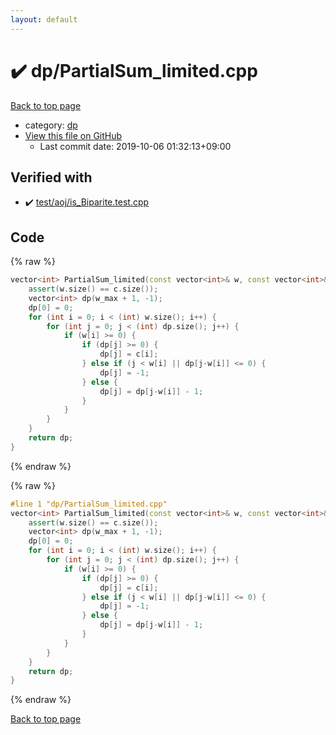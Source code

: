 ```yaml
---
layout: default
---
```


<!-- mathjax config similar to math.stackexchange -->
<script type="text/javascript" async
  src="https://cdnjs.cloudflare.com/ajax/libs/mathjax/2.7.5/MathJax.js?config=TeX-MML-AM_CHTML">
</script>
<script type="text/x-mathjax-config">
  MathJax.Hub.Config({
    TeX: { equationNumbers: { autoNumber: "AMS" }},
    tex2jax: {
      inlineMath: [ ['$','$'] ],
      processEscapes: true
    },
    "HTML-CSS": { matchFontHeight: false },
    displayAlign: "left",
    displayIndent: "2em"
  });
</script>

<script type="text/javascript" src="https://cdnjs.cloudflare.com/ajax/libs/jquery/3.4.1/jquery.min.js"></script>
<script src="https://cdn.jsdelivr.net/npm/jquery-balloon-js@1.1.2/jquery.balloon.min.js" integrity="sha256-ZEYs9VrgAeNuPvs15E39OsyOJaIkXEEt10fzxJ20+2I=" crossorigin="anonymous"></script>
<script type="text/javascript" src="../../assets/js/copy-button.js"></script>
<link rel="stylesheet" href="../../assets/css/copy-button.css" />


# :heavy_check_mark: dp/PartialSum_limited.cpp

<a href="../../index.html">Back to top page</a>

* category: <a href="../../index.html#95687afb5d9a2a9fa39038f991640b0c">dp</a>
* <a href="{{ site.github.repository_url }}/blob/master/dp/PartialSum_limited.cpp">View this file on GitHub</a>
    - Last commit date: 2019-10-06 01:32:13+09:00




## Verified with

* :heavy_check_mark: <a href="../../verify/test/aoj/is_Biparite.test.cpp.html">test/aoj/is_Biparite.test.cpp</a>


## Code

<a id="unbundled"></a>
{% raw %}
```cpp
vector<int> PartialSum_limited(const vector<int>& w, const vector<int>& c, int w_max) {
	assert(w.size() == c.size());
	vector<int> dp(w_max + 1, -1);
	dp[0] = 0;
	for (int i = 0; i < (int) w.size(); i++) {
		for (int j = 0; j < (int) dp.size(); j++) {
			if (w[i] >= 0) {
				if (dp[j] >= 0) {
					dp[j] = c[i];
				} else if (j < w[i] || dp[j-w[i]] <= 0) {
					dp[j] = -1;
				} else {
					dp[j] = dp[j-w[i]] - 1;
				}
			}
		}
	}
	return dp;
}
```
{% endraw %}

<a id="bundled"></a>
{% raw %}
```cpp
#line 1 "dp/PartialSum_limited.cpp"
vector<int> PartialSum_limited(const vector<int>& w, const vector<int>& c, int w_max) {
	assert(w.size() == c.size());
	vector<int> dp(w_max + 1, -1);
	dp[0] = 0;
	for (int i = 0; i < (int) w.size(); i++) {
		for (int j = 0; j < (int) dp.size(); j++) {
			if (w[i] >= 0) {
				if (dp[j] >= 0) {
					dp[j] = c[i];
				} else if (j < w[i] || dp[j-w[i]] <= 0) {
					dp[j] = -1;
				} else {
					dp[j] = dp[j-w[i]] - 1;
				}
			}
		}
	}
	return dp;
}
```
{% endraw %}

<a href="../../index.html">Back to top page</a>

